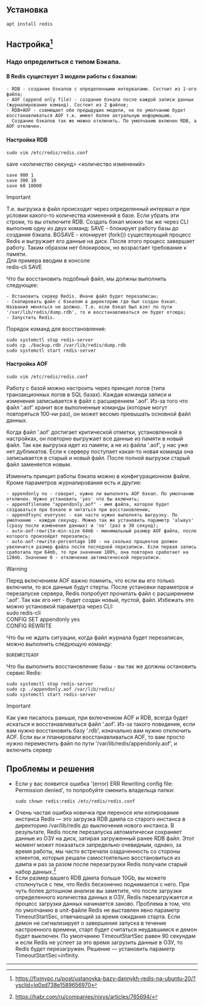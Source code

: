 ## Установка 

```
apt install redis
```
## Настройка[^1]

### Надо определиться с типом Бэкапа.

#### В Redis существует 3 модели работы с бэкапом:
    
    - RDB - создание бэкапов с определенными интервалами. Состоит из 1-ого файла;
    - AOF (append only file) - создание бэкапа после каждой записи данных (журналирование команд). Состоит из 2 файлов;
    - RDB+AOF - совмещает обе предыдущих модели, но по умолчанию будет восстанавливаться AOF т.к. имеет более актуальную информацию.
      Создание бэкапов так же можно отключить. По умолчанию включен RDB, а AOF отключен.
 
#### Настройка RDB 
 ```
 sudo vim /etc/redis/redis.conf
 ```
save <количество секунд> <количество изменений>
```
save 900 1
save 300 10
save 60 10000
```
> [!IMPORTANT]
> Т.е. выгрузка в файл происходит через определенный интервал и при условии какого-то количества изменений в базе. Если убрать эти строки, то вы отключите RDB.
> Создать бэкап можно так же через CLI выполнив одну из двух команд:
> SAVE - блокирует работу базы до создания бэкапа.
> BGSAVE - клонирует (fork()) существующий процесс Redis и выгружает его данные на диск. После этого процесс завершает работу. Таким образом нет блокировок, но возрастает требование к памяти.   
> Для примера вводим в консоле    
> redis-cli SAVE

Что бы восстановить подобный файл, мы должны выполнить следующее:

    - Остановить сервер Redis. Иначе файл будет перезаписан;
    - Скопировать файл с бэкапом в директорию где был создан бэкап. Названия меняться не должно. Т.е. если бэкап был взят по пути '/var/lib/redis/dump.rdb', то и восстанавливаться он будет отсюда;
    - Запустить Redis.
Порядок команд для восстановления:
```
sudo systemctl stop redis-server
sudo cp ./backup.rdb /var/lib/redis/dump.rdb
sudo systemctl start redis-server
```
#### Настройка AOF

 ```
 sudo vim /etc/redis/redis.conf
 ```

Работу с базой можно настроить через принцип логов (типа транзакционных логов в SQL базах). Каждая команда записи и изменения записывается в файл с расширением '.aof'. Из-за того что файл '.aof' хранит все выполненные команды (которые могут повторяться 100-ни раз), он может весомо превышать основной файл данных.

Когда файл '.aof' достигает критической отметки, установленной в настройках, он повторно выгружает все данные из памяти в новый файл. Так как выгрузка идет из памяти, а не из файла '.aof', у нас уже нет дубликатов. Если к серверу поступает какая-то новая команда она записывается в старый и новый файл. После полной выгрузки старый файл заменяется новым.

Изменить принцип работы бэкапа можно в конфигурационном файле. Кроме параметров журналирования есть и другие:

    - appendonly no - говорит, нужно ли выполнять AOF бэкап. По умолчанию отключен. Нужно установить 'yes' что бы включить;
    - appendfilename "appendonly.aof" - имя файла, которое будет создаваться при бэкапе и читаться при восстановлении;
    - appendfsync everysec - как часто нужно выполнять выгрузку. По умолчанию - каждую секунду. Можно так же установить параметр 'always' (сразу после изменения данных) и 'no' (раз в 30 секунд);
    - auto-aof-rewrite-min-size 64mb - минимальный размер AOF файла, после которого произойдет перезапись;
    - auto-aof-rewrite-percentage 100 - на сколько процентов должен увеличится размер файла после последней перезаписи. Если первая запись сработала при 64mb, то при значении 100%, она повторно сработает на 128mb. Значение 0 - отключение автоматической перезаписи. 
> [!WARNING]
> Перед включением AOF важно помнить, что если вы его только включили, то все данные будут стерты. После установки параметров и перезапуске сервера, Redis попробует прочитать файл с расширением '.aof'. Так как его нет - будет создан новый, пустой, файл. Избежать это можно установкой параметра через CLI:   
> sudo redis-cli   
> CONFIG SET appendonly yes   
> CONFIG REWRITE   

Что бы не ждать ситуации, когда файл журнала будет перезаписан, можно выполнить следующую команду:
```
BGREWRITEAOF
```

Что бы выполнить восстановление базы - вы так же должны остановить сервис Redis:   
```
sudo systemctl stop redis-server
sudo cp ./appendonly.aof /var/lib/redis/
sudo systemctl start redis-server
```
> [!IMPORTANT]
> Как уже писалось раньше, при включенном AOF и RDB, всегда будет искаться и восстанавливаться файл '.aof'. Из-за такого поведения, если вам нужно восстановить базу '.rdb', изначально вам нужно отключить AOF. Если вы и планировали восстанавливаться AOF, то вам просто нужно переместить файл по пути '/var/lib/redis/appendonly.aof', и включить сервер


## Проблемы и решения

- Если у вас появится ошибка '(error) ERR Rewriting config file: Permission denied', то попробуйте сменить владельца папки:
  ```
  sudo chown redis:redis /etc/redis/redis.conf
  ```
- Очень частая ошибка новичка при переносе или копировании инстанса Redis — это загрузка RDB дампа со старого инстанса в директорию /var/lib/redis до выключения нового инстанса. В результате, Redis после перезапуска автоматически сохраняет данные из ОЗУ на диск, затирая загруженный ранее RDB файл. Этот момент может показаться запредельно очевидным, однако, за время работы, мы часто встречали озадаченность со стороны клиентов, которые решали самостоятельно восстановиться из дампа и раз за разом после перезагрузки Redis получали старый набор данных.[^2]
- Если размер вашего RDB дампа больше 10Gb, вы можете столкнуться с тем, что Redis бесконечно поднимается с него. При чуть более дотошном анализе вы заметите, что после загрузки определенного количества данных в ОЗУ, Redis перезагружается и процесс загрузки данных начинается заново. Проблема в том, что по умолчанию в unit-файле Redis не выставлен явно параметр TimeoutStartSec, отвечающий за время ожидания старта. Если демон не сигнализирует о завершения запуска в течение настроенного времени, старт будет считаться неудавшимся и демон будет выключен. По умолчанию TimeoutStartSec равен 90 секундам и если Redis не успеет за это время загрузить данные в ОЗУ, то Redis будет перезагружен. Решение — установить параметр TimeoutStartSec=infinity.











---
[^1]: https://fixmypc.ru/post/ustanovka-bazy-dannykh-redis-na-ubuntu-20/?ysclid=lq0xd738e1589656970
[^2]: https://habr.com/ru/companies/nixys/articles/765694/

